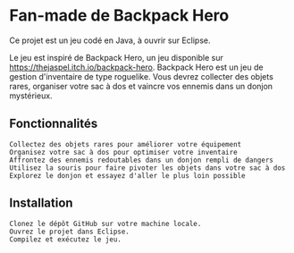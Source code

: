 # Fan-made de Backpack Hero

Ce projet est un jeu codé en Java, à ouvrir sur Eclipse.

Le jeu est inspiré de Backpack Hero, un jeu disponible sur https://thejaspel.itch.io/backpack-hero.
Backpack Hero est un jeu de gestion d'inventaire de type roguelike. Vous devrez collecter des objets rares, organiser votre sac à dos et vaincre vos ennemis dans un donjon mystérieux.

## Fonctionnalités
    Collectez des objets rares pour améliorer votre équipement
    Organisez votre sac à dos pour optimiser votre inventaire
    Affrontez des ennemis redoutables dans un donjon rempli de dangers
    Utilisez la souris pour faire pivoter les objets dans votre sac à dos
    Explorez le donjon et essayez d'aller le plus loin possible
## Installation
    Clonez le dépôt GitHub sur votre machine locale.
    Ouvrez le projet dans Eclipse.
    Compilez et exécutez le jeu.
